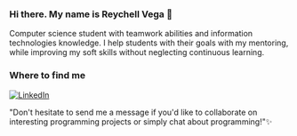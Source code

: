 ### Hi there. My name is Reychell Vega 👋

Computer science student with teamwork abilities and information technologies knowledge. 
I help students with their goals with my mentoring, while improving my soft skills without neglecting continuous learning.

### Where to find me
[![LinkedIn](https://img.shields.io/badge/LinkedIn-Reychell%20Vega%20P%C3%A9rez-0A66C2?style=&logo=LinkedIn)](https://www.linkedin.com/in/reychell-vega-p%C3%A9rez-77b6b71ba/)



"Don't hesitate to send me a message if you'd like to collaborate on interesting programming projects or simply chat about programming!"✨

